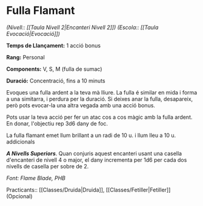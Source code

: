 # Fulla Flamant

*(Nivell:: [[Taula Nivell 2|Encanteri Nivell 2]]) (Escola:: [[Taula Evocació|Evocació]])*

**Temps de Llançament:** 1 acció bonus

**Rang:** Personal

**Components:** V, S, M (fulla de sumac)

**Duració:** Concentració, fins a 10 minuts

Evoques una fulla ardent a la teva mà lliure. La fulla é similar en mida i forma a una simitarra, i perdura per la duració. Si deixes anar la fulla, desapareix, però pots evocar-la una altra vegada amb una acció bonus.

Pots usar la teva acció per fer un atac cos a cos màgic amb la fulla ardent. En donar, l'objectiu rep 3d6 dany de foc.

La fulla flamant emet llum brillant a un radi de 10 u. i llum lleu a 10 u. addicionals

***A Nivells Superiors***. Quan conjuris aquest encanteri usant una casella d'encanteri de nivell 4 o major, el dany incrementa per 1d6 per cada dos nivells de casella per sobre de 2.


*Font: Flame Blade, PHB*



Practicants:: [[Classes/Druida|Druida]], [[Classes/Fetiller|Fetiller]] (Opcional)